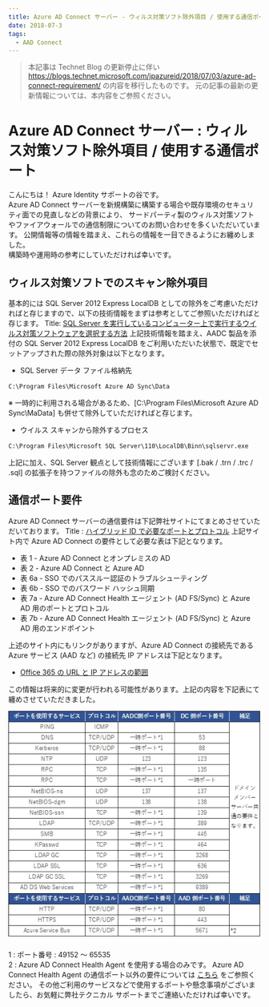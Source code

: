 ```yaml
---
title: Azure AD Connect サーバー - ウィルス対策ソフト除外項目 / 使用する通信ポート
date: 2018-07-3
tags:
  - AAD Connect
---
```


> 本記事は Technet Blog の更新停止に伴い https://blogs.technet.microsoft.com/jpazureid/2018/07/03/azure-ad-connect-requirement/ の内容を移行したものです。
> 元の記事の最新の更新情報については、本内容をご参照ください。

# Azure AD Connect サーバー : ウィルス対策ソフト除外項目 / 使用する通信ポート

こんにちは！ Azure Identity サポートの谷です。  
Azure AD Connect サーバーを新規構築に構築する場合や既存環境のセキュリティ面での見直しなどの背景により、
サードパーティ製のウィルス対策ソフトやファイアウォールでの通信制限についてのお問い合わせを多くいただいています。
公開情報等の情報を踏まえ、これらの情報を一目できるようにお纏めしました。  
構築時や運用時の参考にしていただければ幸いです。

## ウィルス対策ソフトでのスキャン除外項目

基本的には SQL Server 2012 Express LocalDB としての除外をご考慮いただければと存じますので、以下の技術情報をまずは参考としてご参照いただければと存じます。
Title: [SQL Server を実行しているコンピューター上で実行するウイルス対策ソフトウェアを選択する方法](https://support.microsoft.com/ja-jp/help/309422/how-to-choose-antivirus-software-to-run-on-computers-that-are-running)
上記技術情報を踏まえ、AADC 製品を添付の SQL Server 2012 Express LocalDB をご利用いただいた状態で、既定でセットアップされた際の除外対象は以下となります。

- SQL Server データ ファイル格納先

```txt
C:\Program Files\Microsoft Azure AD Sync\Data
```

※ 一時的に利用される場合があるため、[C:\Program Files\Microsoft Azure AD Sync\MaData] も併せて除外していただければと存じます。

- ウイルス スキャンから除外するプロセス

```txt
C:\Program Files\Microsoft SQL Server\110\LocalDB\Binn\sqlservr.exe
```

上記に加え、SQL Server 観点として技術情報にございます [.bak / .trn / .trc / .sql] の拡張子を持つファイルの除外も念のためご検討ください。

## 通信ポート要件

Azure AD Connect サーバーの通信要件は下記弊社サイトにてまとめさせていただいております。
Title : [ハイブリッド ID で必要なポートとプロトコル](https://docs.microsoft.com/ja-jp/azure/active-directory/connect/active-directory-aadconnect-ports)
上記サイト内で Azure AD Connect の要件として必要な表は下記となります。

- 表 1 - Azure AD Connect とオンプレミスの AD
- 表 2 - Azure AD Connect と Azure AD  
- 表 6a - SSO でのパススルー認証のトラブルシューティング  
- 表 6b - SSO でのパスワード ハッシュ同期  
- 表 7a - Azure AD Connect Health エージェント (AD FS/Sync) と Azure AD 用のポートとプロトコル  
- 表 7b - Azure AD Connect Health エージェント (AD FS/Sync) と Azure AD 用のエンドポイント  

上述のサイト内にもリンクがありますが、Azure AD Connect の接続先である Azure サービス (AAD など) の接続先 IP アドレスは下記となります。

- [Office 365 の URL と IP アドレスの範囲](https://docs.microsoft.com/ja-jp/office365/enterprise/urls-and-ip-address-ranges?redirectSourcePath=%252fja-jp%252farticle%252foffice-365-url-%25e3%2581%258a%25e3%2582%2588%25e3%2581%25b3-ip-%25e3%2582%25a2%25e3%2583%2589%25e3%2583%25ac%25e3%2582%25b9%25e7%25af%2584%25e5%259b%25b2-8548a211-3fe7-47cb-abb1-355ea5aa88a2)

この情報は将来的に変更が行われる可能性があります。上記の内容を下記表にて纏めさせていただきました。

![](./port-used-by-aadc/ports.jpg) 

1 : ポート番号 : 49152 ～ 65535  
2 : Azure AD Connect Health Agent を使用する場合のみです。
Azure AD Connect Health Agent の通信ポート以外の要件については [こちら](https://docs.microsoft.com/ja-jp/azure/active-directory/hybrid/how-to-connect-health-agent-install) をご参照ください。
その他ご利用のサービスなどで使用するポートや懸念事項がございましたら、お気軽に弊社テクニカル サポートまでご連絡いただければ幸いです。
